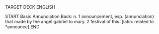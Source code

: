 TARGET DECK
ENGLISH

START
Basic
Annunciation
Back: n. 1 announcement, esp. (annunciation) that made by the angel gabriel to mary. 2 festival of this. [latin: related to *announce]
END
